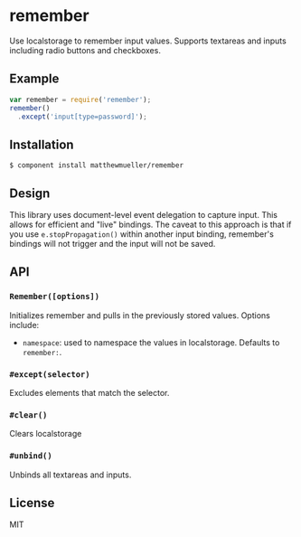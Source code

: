 
# remember

  Use localstorage to remember input values. Supports textareas and inputs including radio buttons and checkboxes.

## Example

```js
var remember = require('remember');
remember()
  .except('input[type=password]');
```

## Installation

    $ component install matthewmueller/remember

## Design

This library uses document-level event delegation to capture input. This allows for efficient and "live" bindings. The caveat to this approach is that if you use `e.stopPropagation()` within another input binding, remember's bindings will not trigger and the input will not be saved.

## API

### `Remember([options])`

Initializes remember and pulls in the previously stored values. Options include:

* `namespace`: used to namespace the values in localstorage. Defaults to `remember:`.

### `#except(selector)`

Excludes elements that match the selector.

### `#clear()`

Clears localstorage

### `#unbind()`

Unbinds all textareas and inputs.

## License

  MIT
